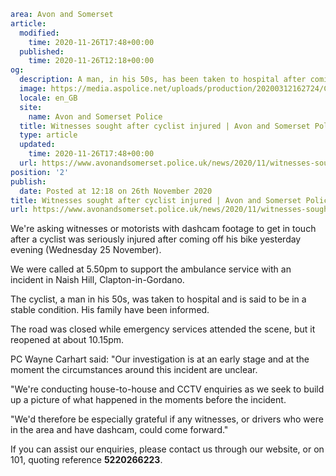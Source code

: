 ```yaml
area: Avon and Somerset
article:
  modified:
    time: 2020-11-26T17:48+00:00
  published:
    time: 2020-11-26T12:18+00:00
og:
  description: A man, in his 50s, has been taken to hospital after coming off his bike in Clapton-in-Gordano.
  image: https://media.aspolice.net/uploads/production/20200312162724/Can-you-help-cars.png
  locale: en_GB
  site:
    name: Avon and Somerset Police
  title: Witnesses sought after cyclist injured | Avon and Somerset Police
  type: article
  updated:
    time: 2020-11-26T17:48+00:00
  url: https://www.avonandsomerset.police.uk/news/2020/11/witnesses-sought-after-cyclist-injured/
position: '2'
publish:
  date: Posted at 12:18 on 26th November 2020
title: Witnesses sought after cyclist injured | Avon and Somerset Police
url: https://www.avonandsomerset.police.uk/news/2020/11/witnesses-sought-after-cyclist-injured/
```

We're asking witnesses or motorists with dashcam footage to get in touch after a cyclist was seriously injured after coming off his bike yesterday evening (Wednesday 25 November).

We were called at 5.50pm to support the ambulance service with an incident in Naish Hill, Clapton-in-Gordano.

The cyclist, a man in his 50s, was taken to hospital and is said to be in a stable condition. His family have been informed.

The road was closed while emergency services attended the scene, but it reopened at about 10.15pm.

PC Wayne Carhart said: "Our investigation is at an early stage and at the moment the circumstances around this incident are unclear.

"We're conducting house-to-house and CCTV enquiries as we seek to build up a picture of what happened in the moments before the incident.

"We'd therefore be especially grateful if any witnesses, or drivers who were in the area and have dashcam, could come forward."

If you can assist our enquiries, please contact us through our website, or on 101, quoting reference **5220266223**.
